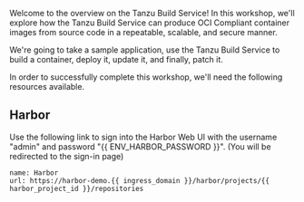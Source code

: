 Welcome to the overview on the Tanzu Build Service! In this workshop, we'll explore how the Tanzu Build Service can produce OCI Compliant container images from source code in a repeatable, scalable, and secure manner.  

We're going to take a sample application, use the Tanzu Build Service to build a container, deploy it, update it, and finally, patch it.

In order to successfully complete this workshop, we'll need the following resources available.

## Harbor

Use the following link to sign into the Harbor Web UI with the username "admin" and password "{{ ENV_HARBOR_PASSWORD }}". (You will be redirected to the sign-in page)

```dashboard:create-dashboard
name: Harbor
url: https://harbor-demo.{{ ingress_domain }}/harbor/projects/{{ harbor_project_id }}/repositories
```